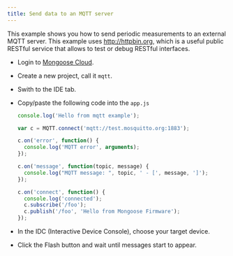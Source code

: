 ```yaml
---
title: Send data to an MQTT server
---
```


This example shows you how to send periodic measurements to an external
MQTT server. This example uses http://httpbin.org, which is a useful public
RESTful service that allows to test or debug RESTful interfaces.


- Login to [Mongoose Cloud](https://mongoose-iot.com).
- Create a new project, call it `mqtt`.
- Swith to the IDE tab.
- Copy/paste the following code into the `app.js`

    ```javascript
    console.log('Hello from mqtt example');

    var c = MQTT.connect('mqtt://test.mosquitto.org:1883');

    c.on('error', function() {
      console.log('MQTT error', arguments);
    });

    c.on('message', function(topic, message) {
      console.log("MQTT message: ", topic, ' - [', message, ']');
    });

    c.on('connect', function() {
      console.log('connected');
      c.subscribe('/foo');
      c.publish('/foo', 'Hello from Mongoose Firmware');
    });
    ```

- In the IDC (Interactive Device Console), choose your target device.
- Click the Flash button and wait until messages start to appear.
